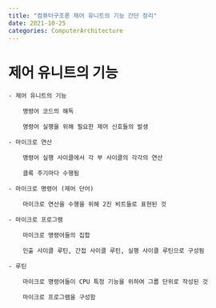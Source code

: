 ```yaml
---
title: "컴퓨터구조론 제어 유니트의 기능 간단 정리"
date: 2021-10-25
categories: ComputerArchitecture
---
```


# 제어 유니트의 기능

    - 제어 유니트의 기능

        명령어 코드의 해독

        명령어 실행을 위해 필요한 제어 신호들의 발생

    - 마이크로 연산

        명령어 실행 사이클에서 각 부 사이클의 각각의 연산

        클록 주기마다 수행됨

    - 마이크로 명령어 (제어 단어)

        마이크로 연산을 수행을 위해 2진 비트들로 표현된 것

    - 마이크로 프로그램

        마이크로 명령어들의 집합

        인출 사이클 루틴, 간접 사이클 루틴, 실행 사이클 루틴으로 구성됨

    - 루틴

        마이크로 명령어들이 CPU 특정 기능을 위하여 그룹 단위로 작성된 것

        마이크로 프로그램을 구성함
